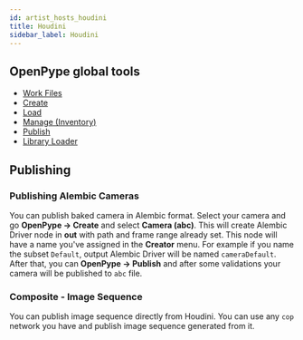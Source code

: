 ```yaml
---
id: artist_hosts_houdini
title: Houdini
sidebar_label: Houdini
---
```


## OpenPype global tools

- [Work Files](artist_tools.md#workfiles)
- [Create](artist_tools.md#creator)
- [Load](artist_tools.md#loader)
- [Manage (Inventory)](artist_tools.md#inventory)
- [Publish](artist_tools.md#publisher)
- [Library Loader](artist_tools.md#library-loader)

## Publishing
### Publishing Alembic Cameras
You can publish baked camera in Alembic format. Select your camera and go **OpenPype -> Create** and select **Camera (abc)**.
This will create Alembic Driver node in **out** with path and frame range already set. This node will have a name you've
assigned in the **Creator** menu. For example if you name the subset `Default`, output Alembic Driver will be named
`cameraDefault`. After that, you can **OpenPype -> Publish** and after some validations your camera will be published
to `abc` file.

### Composite - Image Sequence
You can publish image sequence directly from Houdini. You can use any `cop` network you have and publish image
sequence generated from it.